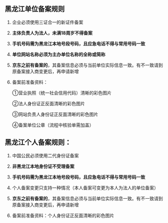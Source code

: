 ## 黑龙江单位备案规则

1. 企业必须使用三证合一的新证件备案

2. **主体负责人为法人，未满18周岁不得备案**

3. **手机号码需为黑龙江本地号段号码，且应急电话不得与常用号码一致**

5. **单位网站名称必须为主办单位名称的全称或简称**

6. **京东之前有备案的**，其备案信息必须与当前单位实际信息一致。有不一致请到原备案接入商变更后，再申请新增

7. 备案前准备资料：

   ①营业执照（统一社会信用代码）清晰的彩色图片

   ②法人身份证正反面清晰的彩色图片

   ③网站负责人身份证正反面清晰的彩色图片

   ④备案单位公章（流程中核验单需加盖）
   
   
## 黑龙江个人备案规则：

1. 中国公民必须使用二代身份证备案

2. **非黑龙江本地身份证不受理备案**

3. **手机号码需为黑龙江本地号段号码，且应急电话不得与常用号码一致**

4. 个人备案变更只支持一种情况（本人备案可变更为本人为法人的单位备案）

5. **京东之前有备案的**，其备案信息必须与当前单位实际信息一致。有不一致请到原备案接入商变更后，再申请新增

6. 备案前准备资料：个人身份证正反面清晰的彩色图片
